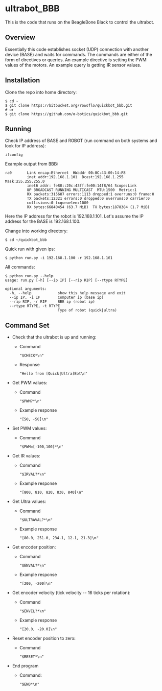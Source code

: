 # ultrabot_BBB
This is the code that runs on the BeagleBone Black to control the ultrabot.

## Overview
Essentially this code establishes socket (UDP) connection with another device
(BASE) and waits for commands. The commands are either of the form of
directives or queries. An example directive is setting the PWM values of the
motors. An example query is getting IR sensor values.

## Installation
Clone the repo into home directory:

	$ cd ~
	$ git clone https://bitbucket.org/rowoflo/quickbot_bbb.git
    # or
    $ git clone https://github.com/o-botics/quickbot_bbb.git

## Running
Check IP address of BASE and ROBOT (run command on both systems and look for IP
address):

	ifconfig

Example output from BBB:

	ra0       Link encap:Ethernet  HWaddr 00:0C:43:00:14:F8
	          inet addr:192.168.1.101  Bcast:192.168.1.255  Mask:255.255.255.0
	          inet6 addr: fe80::20c:43ff:fe00:14f8/64 Scope:Link
	          UP BROADCAST RUNNING MULTICAST  MTU:1500  Metric:1
	          RX packets:315687 errors:1113 dropped:1 overruns:0 frame:0
	          TX packets:12321 errors:0 dropped:0 overruns:0 carrier:0
	          collisions:0 txqueuelen:1000
	          RX bytes:66840454 (63.7 MiB)  TX bytes:1878384 (1.7 MiB)

Here the IP address for the robot is 192.168.1.101. Let's assume the IP address
for the BASE is 192.168.1.100.

Change into working directory:

	$ cd ~/quickbot_bbb

Quick run with given ips:

    $ python run.py -i 192.168.1.100 -r 192.168.1.101

All commands:

    $ python run.py --help
    usage: run.py [-h] [--ip IP] [--rip RIP] [--rtype RTYPE]

    optional arguments:
      -h, --help            show this help message and exit
      --ip IP, -i IP        Computer ip (base ip)
      --rip RIP, -r RIP     BBB ip (robot ip)
      --rtype RTYPE, -t RTYPE
                            Type of robot (quick|ultra)

## Command Set

* Check that the ultrabot is up and running:
  * Command

		"$CHECK*\n"

  * Response

		"Hello from [Quick|Ultra]Bot\n"


* Get PWM values:
  * Command

		"$PWM?*\n"

  * Example response

		"[50, -50]\n"


* Set PWM values:
  * Command

		"$PWM=[-100,100]*\n"


* Get IR values:
  * Command

		"$IRVAL?*\n"

  * Example response

		"[800, 810, 820, 830, 840]\n"

* Get Ultra values:
  * Command

		"$ULTRAVAL?*\n"

  * Example response

		"[80.0, 251.0, 234.1, 12.1, 21.3]\n"

* Get encoder position:
  * Command

		"$ENVAL?*\n"

  * Example response

		"[200, -200]\n"


* Get encoder velocity (tick velocity -- 16 ticks per rotation):
  * Command

		"$ENVEL?*\n"

  * Example response

		"[20.0, -20.0]\n"


* Reset encoder position to zero:
  * Command

		"$RESET*\n"


* End program
  * Command:

 		"$END*\n"

